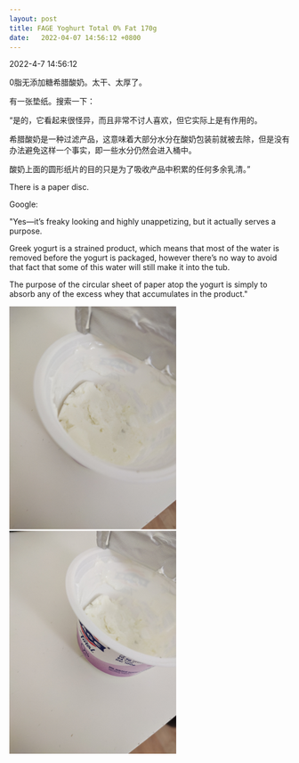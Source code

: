 ```yaml
---
layout: post
title: FAGE Yoghurt Total 0% Fat 170g 
date:   2022-04-07 14:56:12 +0800
---
```


2022-4-7 14:56:12

0脂无添加糖希腊酸奶。太干、太厚了。

有一张垫纸。搜索一下：

“是的，它看起来很怪异，而且非常不讨人喜欢，但它实际上是有作用的。

希腊酸奶是一种过滤产品，这意味着大部分水分在酸奶包装前就被去除，但是没有办法避免这样一个事实，即一些水分仍然会进入桶中。

酸奶上面的圆形纸片的目的只是为了吸收产品中积累的任何多余乳清。”

There is a paper disc. 

Google:

"Yes—it’s freaky looking and highly unappetizing, but it actually serves a purpose. 

Greek yogurt is a strained product, which means that most of the water is removed before the yogurt is packaged, however there’s no way to avoid that fact that some of this water will still make it into the tub. 

The purpose of the circular sheet of paper atop the yogurt is simply to absorb any of the excess whey that accumulates in the product."


<img src="https://github.com/YuhongZhu08/YuhongZhu08.github.io/blob/master/images/IMG_20220407_yog1.jpg?raw=true" alt="drawing" width="300"/>

<img src="https://github.com/YuhongZhu08/YuhongZhu08.github.io/blob/master/images/IMG_20220407_yog2.jpg?raw=true" alt="drawing" width="300"/>
